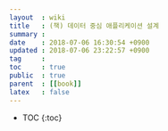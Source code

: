 ```yaml
---
layout  : wiki
title   : (책) 데이터 중심 애플리케이션 설계
summary : 
date    : 2018-07-06 16:30:54 +0900
updated : 2018-07-06 23:22:57 +0900
tag     : 
toc     : true
public  : true
parent  : [[book]]
latex   : false
---
```

* TOC
{:toc}

